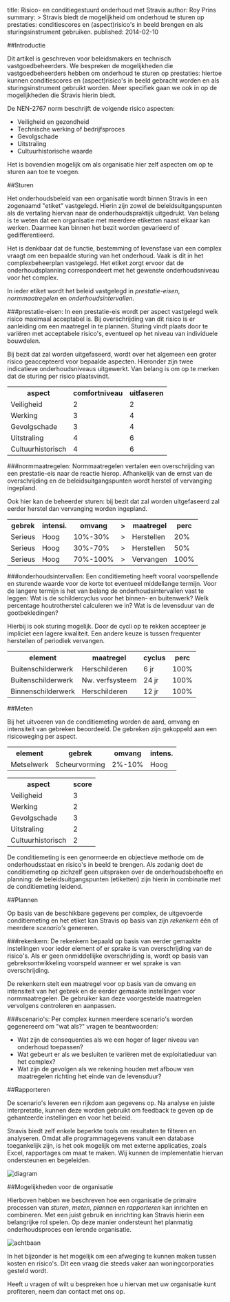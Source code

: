 title: Risico- en conditiegestuurd onderhoud met Stravis
author: Roy Prins
summary: >
    Stravis biedt de mogelijkheid om onderhoud te sturen op prestaties: conditiescores
    en (aspect)risico's in beeld brengen en als sturingsinstrument gebruiken.
published: 2014-02-10

##Introductie

Dit artikel is geschreven voor beleidsmakers en technisch vastgoedbeheerders. We bespreken de mogelijkheden die vastgoedbeheerders hebben om onderhoud te sturen op prestaties: hiertoe kunnen conditiescores en (aspect)risico's in beeld gebracht worden en als sturingsinstrument gebruikt worden. Meer specifiek gaan we ook in op de mogelijkheden die Stravis hierin biedt.
 
De NEN-2767 norm beschrijft de volgende risico aspecten:

* Veiligheid en gezondheid
* Technische werking of bedrijfsproces
* Gevolgschade
* Uitstraling 
* Cultuurhistorische waarde
 
Het is bovendien mogelijk om als organisatie hier zelf aspecten om op te sturen aan toe te voegen.  

##Sturen

Het onderhoudsbeleid van een organisatie wordt binnen Stravis in een zogenaamd "etiket" vastgelegd. Hierin zijn zowel de beleidsuitgangspunten als de vertaling hiervan naar de onderhoudspraktijk uitgedrukt.  Van belang is te weten dat een organisatie met meerdere etiketten naast elkaar kan werken. Daarmee kan binnen het bezit worden gevarieerd of gedifferentieerd.

Het is denkbaar dat de functie, bestemming of levensfase van een complex vraagt om een bepaalde sturing van het onderhoud. Vaak is dit in het complexbeheerplan vastgelegd. Het etiket zorgt ervoor dat de onderhoudsplanning correspondeert met het gewenste onderhoudsniveau voor het complex.

In ieder etiket wordt het beleid vastgelegd in *prestatie-eisen*,  *normmaatregelen* en *onderhoudsintervallen*.

###prestatie-eisen:
In een prestatie-eis wordt per aspect vastgelegd welk risico maximaal acceptabel is. Bij overschrijding van dit risico is er aanleiding om een maatregel in te plannen. Sturing vindt plaats door te variëren met acceptabele risico's, eventueel op het niveau van individuele bouwdelen.

Bij bezit dat zal worden uitgefaseerd, wordt over het algemeen een groter risico geaccepteerd voor bepaalde aspecten. Hieronder zijn twee indicatieve onderhoudsniveaus uitgewerkt. Van belang is om op te merken dat de sturing per risico plaatsvindt. 

<table>
<tr>	<th>aspect</th>
		<th>comfortniveau</th>
		<th>uitfaseren</th>
</tr>
<tr>	<td>Veiligheid</td>		
		<td class='center'><span class='cm cm2'>2</span></td>
		<td class='center'><span class='cm cm2'>2</span></td>
</tr>
<tr>	<td>Werking</td>
		<td class='center'><span class='cm cm3'>3</span></td>
		<td class='center'><span class='cm cm4'>4</span></td>
</tr>
<tr>	<td>Gevolgschade</td>
		<td class='center'><span class='cm cm3'>3</span></td>
		<td class='center'><span class='cm cm4'>4</span></td>
</tr>
<tr>	<td>Uitstraling</td>
		<td class='center'><span class='cm cm4'>4</span></td>
		<td class='center'><span class='cm cm6'>6</span></td>
</tr>
<tr>	<td>Cultuurhistorisch</td>
		<td class='center'><span class='cm cm4'>4</span></td>
		<td class='center'><span class='cm cm6'>6</span></td>
		</tr>
</table>


###normmaatregelen:
Normmaatregelen vertalen een overschrijding van een prestatie-eis naar de reactie hierop. Afhankelijk van de ernst van de overschrijding en de beleidsuitgangspunten wordt herstel of vervanging ingepland. 

Ook hier kan de beheerder sturen: bij bezit dat zal worden uitgefaseerd zal eerder herstel dan vervanging worden ingepland.

<table>
<tr>	<th>gebrek</th>
		<th>intensi.</th>
		<th>omvang</th>
		<th>&gt;</th>
		<th>maatregel</th>
		<th>perc</th>
</tr>
<tr>	<td>Serieus</td>		
		<td>Hoog</td>	
		<td>10%-30%</td>	
		<td>&gt;</td>
		<td>Herstellen</td>	
		<td>20%</td>	
</tr>
<tr>	<td>Serieus</td>		
		<td>Hoog</td>	
		<td>30%-70%</td>	
		<td>&gt;</td>
		<td>Herstellen</td>	
		<td>50%</td>	
</tr>
<tr>	<td>Serieus</td>		
		<td>Hoog</td>	
		<td>70%-100%</td>
		<td>&gt;</td>	
		<td>Vervangen</td>	
		<td>100%</td>	
</tr>
</table>

###onderhoudsintervallen:
Een conditiemeting heeft vooral voorspellende en sturende waarde voor de korte tot eventueel middellange termijn. Voor de langere termijn is het van belang de onderhoudsintervallen vast te leggen: Wat is de schildercyclus voor het binnen- en buitenwerk? Welk percentage houtrotherstel calculeren we in? Wat is de levensduur van de gootbekledingen?

Hierbij is ook sturing mogelijk. Door de cycli op te rekken accepteer je impliciet een lagere kwaliteit. Een andere keuze is tussen frequenter herstellen of periodiek vervangen.

<table>
<tr>	<th>element</th>
		<th>maatregel</th>
		<th>cyclus</th>
		<th>perc</th>
</tr>
<tr>	<td>Buitenschilderwerk</td>		
		<td>Herschilderen</td>	
		<td>6 jr</td>	
		<td>100%</td>
</tr>
<tr>	<td>Buitenschilderwerk</td>		
		<td>Nw. verfsysteem</td>	
		<td>24 jr</td>	
		<td>100%</td>
</tr>
<tr>	<td>Binnenschilderwerk</td>		
		<td>Herschilderen</td>	
		<td>12 jr</td>	
		<td>100%</td>
</tr>
</table>


##Meten

Bij het uitvoeren van de conditiemeting worden de aard, omvang en intensiteit van gebreken beoordeeld. De gebreken zijn gekoppeld aan een risicoweging per aspect.

<table>
<tr>	<th>element</th>
		<th>gebrek</th>
		<th>omvang</th>
		<th>intens.</th>

</tr>
<tr>	<td>Metselwerk</td>		
		<td>Scheurvorming</td>	
		<td>2%-10%</td>	
		<td>Hoog</td>
</tr>
</table>
<p></p>
<table>
<tr>	<th>aspect</th>
		<th>score</th>
</tr>
<tr>	<td>Veiligheid</td>
        <td class='center'><span class='cm cm3'>3</span></td>
</tr>
<tr>	<td>Werking</td>
    <td class='center'><span class='cm cm2'>2</span></td>
</tr>
<tr>	<td>Gevolgschade</td>
        <td class='center'><span class='cm cm3'>3</span></td>
</tr>
<tr>	<td>Uitstraling</td>
        <td class='center'><span class='cm cm2'>2</span></td>
</tr>
<tr>    <td>Cultuurhistorisch</td>
        <td class='center'><span class='cm cm2'>2</span></td>
</tr>
</table>

De conditiemeting is een genormeerde en objectieve methode om de onderhoudsstaat en risico's in beeld te brengen. Als zodanig doet de conditiemeting op zichzelf geen uitspraken over de onderhoudsbehoefte en planning: de beleidsuitgangspunten (etiketten) zijn hierin in combinatie met de conditiemeting leidend.

##Plannen

Op basis van de beschikbare gegevens per complex, de uitgevoerde conditiemeting en het etiket kan Stravis op basis van zijn *rekenkern* één of meerdere *scenario's* genereren.

###rekenkern:
De rekenkern bepaald op basis van eerder gemaakte instellingen voor ieder element of er sprake is van overschrijding van de risico's. Als er geen onmiddellijke overschrijding is, wordt op basis van gebreksontwikkeling voorspeld wanneer er wel sprake is van overschrijding.

De rekenkern stelt een maatregel voor op basis van de omvang en intensiteit van het gebrek en de eerder gemaakte instellingen voor normmaatregelen. De gebruiker kan deze voorgestelde maatregelen vervolgens controleren en aanpassen.

###scenario's:
Per complex kunnen meerdere scenario's worden gegenereerd om "wat als?" vragen te beantwoorden:

* Wat zijn de consequenties als we een hoger of lager niveau van onderhoud toepassen?
* Wat gebeurt er als we besluiten te variëren met de exploitatieduur van het complex?
* Wat zijn de gevolgen als we rekening houden met afbouw van maatregelen richting het einde van de levensduur?

##Rapporteren

De scenario's leveren een rijkdom aan gegevens op. Na analyse en juiste interpretatie, kunnen deze worden gebruikt om feedback te geven op de gehanteerde instellingen en voor het beleid. 

Stravis biedt zelf enkele beperkte tools om resultaten te filteren en analyseren. Omdat alle programmagegevens vanuit een database toegankelijk zijn, is het ook mogelijk om met externe applicaties, zoals Excel, rapportages om maat te maken. Wij kunnen de implementatie hiervan ondersteunen en begeleiden.

<img src="{{ url_for('static', filename='images/tips/t002_diagram.png') }}" class='tipimg' alt='diagram'>


##Mogelijkheden voor de organisatie

Hierboven hebben we beschreven hoe een organisatie de primaire processen van *sturen*, *meten*, *plannen* en *rapporteren* kan inrichten en combineren. Met een juist gebruik en inrichting kan Stravis hierin een belangrijke rol spelen. Op deze manier ondersteunt het planmatig onderhoudsproces een lerende organisatie.  

<img src="{{ url_for('static', filename='images/tips/t002_achtbaan.png') }}" class='tipimg' alt='achtbaan'>

In het bijzonder is het mogelijk om een afweging te kunnen maken tussen kosten en risico's. Dit een vraag die steeds vaker aan woningcorporaties gesteld wordt.

Heeft u vragen of wilt u bespreken hoe u hiervan met uw organisatie kunt profiteren, neem dan contact met ons op.